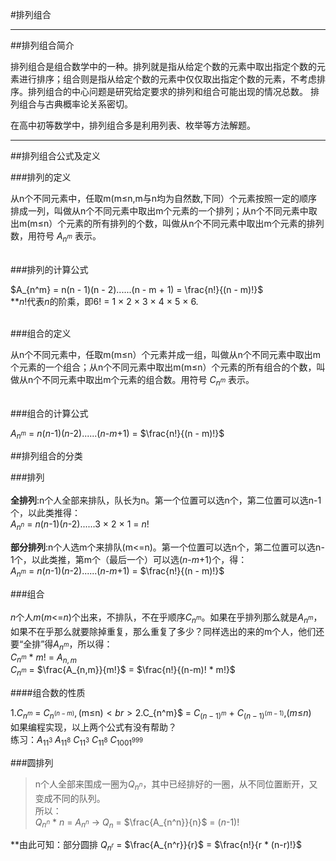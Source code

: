 #排列组合

---

##排列组合简介

排列组合是组合数学中的一种。排列就是指从给定个数的元素中取出指定个数的元素进行排序；组合则是指从给定个数的元素中仅仅取出指定个数的元素，不考虑排序。排列组合的中心问题是研究给定要求的排列和组合可能出现的情况总数。 排列组合与古典概率论关系密切。

在高中初等数学中，排列组合多是利用列表、枚举等方法解题。

---

##排列组合公式及定义


###排列的定义

从n个不同元素中，任取m(m≤n,m与n均为自然数,下同）个元素按照一定的顺序排成一列，叫做从n个不同元素中取出m个元素的一个排列；从n个不同元素中取出m(m≤n）个元素的所有排列的个数，叫做从n个不同元素中取出m个元素的排列数，用符号 $A_{n^m}$ 表示。

<br>
###排列的计算公式

$A_{n^m} = n(n - 1)(n - 2)......(n - m + 1) = \frac{n!}{(n - m)!}$<br>
**$n$!代表$n$的阶乘，即6! = 1 × 2 × 3 × 4 × 5 × 6.

<br>
###组合的定义

从n个不同元素中，任取m(m≤n）个元素并成一组，叫做从n个不同元素中取出m个元素的一个组合；从n个不同元素中取出m(m≤n）个元素的所有组合的个数，叫做从n个不同元素中取出m个元素的组合数。用符号 $C_{n^m}$ 表示。

<br>
###组合的计算公式

$A_{n^m}$ = $n$($n$-1)($n$-2)......($n$-$m$+1) = $\frac{n!}{(n - m)!}$

##排列组合的分类

###排列<br>
<br>
**全排列**:n个人全部来排队，队长为n。第一个位置可以选n个，第二位置可以选n-1个，以此类推得：<br>
$A_{n^n}$ = $n$($n$-1)($n$-2)......3 × 2 × 1 = $n$!

**部分排列**:n个人选m个来排队(m<=n)。第一个位置可以选n个，第二位置可以选n-1个，以此类推，第m个（最后一个）可以选($n$-$m$+1)个，得：<br>
$A_{n^m}$ = $n$($n$-1)($n$-2)......($n$-$m$+1) = $\frac{n!}{(n - m)!}$

###组合<br>
<br>
$n$个人$m$($m$<=$n$)个出来，不排队，不在乎顺序$C_{n^m}$。如果在乎排列那么就是$A_{n^m}$，如果不在乎那么就要除掉重复，那么重复了多少？同样选出的来的m个人，他们还要“全排”得$A_{n^m}$，所以得：<br>
$C_{n^m}$ * $m$! = $A_{n,m}$<br>
$C_{n^m}$ = $\frac{A_{n,m}}{m!}$ = $\frac{n!}{(n-m)! * m!}$

####组合数的性质

1.$C_{n^m}$ = $C_{n^(n-m)},($m$≤$n$)<br>
2.$C_{n^m}$ = $C_{(n-1)^m}$ + $C_{(n-1)^(m-1)}$,($m$≤$n$)<br>
如果编程实现，以上两个公式有没有帮助？<br>
练习：$A_{11^3}$  $A_{11^8}$  $C_{11^3}$  $C_{11^8}$  $C_{1001^999}$

###圆排列

>n个人全部来围成一圈为$Q_{n^n}$，其中已经排好的一圈，从不同位置断开，又变成不同的队列。<br>
所以：<br>
$Q_{n^n}$ * $n$ = $A_{n^n}$ → $Q_n$ = $\frac{A_{n^n}}{n}$ = ($n$-1)!<br>

**由此可知：部分圆排 $Q_{n^r}$ = $\frac{A_{n^r}}{r}$ = $\frac{n!}{r * (n-r)!}$
